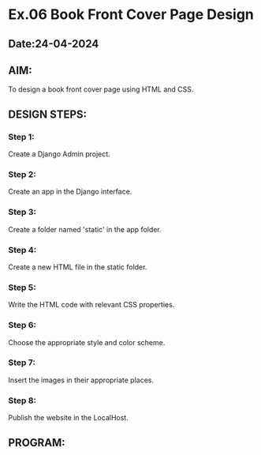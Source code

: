 # Ex.06 Book Front Cover Page Design
## Date:24-04-2024

## AIM:
To design a book front cover page using HTML and CSS.

## DESIGN STEPS:

### Step 1:
Create a Django Admin project.

### Step 2:
Create an app in the Django interface.

### Step 3:
Create a folder named 'static' in the app folder.

### Step 4:
Create a new HTML file in the static folder.

### Step 5:
Write the HTML code with relevant CSS properties.

### Step 6:
Choose the appropriate style and color scheme.

### Step 7:
Insert the images in their appropriate places.

### Step 8:
Publish the website in the LocalHost.

## PROGRAM:
<html>
<style>
    .bookpage{
        width: 400px;
        height: 600px;
        color:rgb(117, 117, 216);
        margin-left: auto;
        margin-right: auto;
        padding: 20px;
        font-family: 'Franklin Gothic Medium', 'Arial Narrow', Arial, sans-serif;background-size: cover;
    }
        
    
    .insight{
        color: rgb(101, 198, 198);
    
    }
    
    
    .hrstyle{
        width:100px;
    }
    .author{
    
        display: inline;
        position: relative;
        color: rgb(220, 166, 111);
        top:160px;
        
        font-family:Georgia;
        font-size: medium;
    }
    .booktitle{
        font-family: 'Courier New', Courier, monospace;
        font-size: larger;
        text-align: center;
        position: relative;
        top: 60px;
    
    }
    .id {
        width:400px;
        position: relative;
        top:175px;
        
    }
    .pub{
        font-size: medium;
        position: relative;
        top:135px;
        left:330px;
    }
    .ed{
        color: red;
        font-size: medium;
        font-family: Verdana;
        position:relative;
        top:80px;
    
    }
    .subtitle{
        font-family:Tahoma;
        font-size: large;
        position: relative;
        top:70px;
    }
    .mypic{
        position: relative;
        top: 210px;
        left: 300px;
        width: 100px;
        height: 150px;
        background-size: cover;
    }
    </style>
    <title>Book Cover Page</title>
    </head>
    <body>
    <div class="bookpage">
        <div class="insight">
            INSIGHT EXPERIENCE
        </div>
        <div class="hrstyle">
            <hr style="color: yellow;">
        </div>
        <div class="booktitle">
            <h1>THE COMPLETE ETHICAL HACKING BOOK</h1></div>
        <div class="subtitle">
            A Comprehensive Beginner's Guide to Learn and Master in Ethical Hacking
        </div>
        <div class="mypic">
            <img src="c:\Users\likit\OneDrive\Pictures\likitha resume photo 01.jpg" width="100" height="125" alt="">
        </div>
        <div class="id">
            <hr style="color: rgb(233, 194, 97);">
        </div>
        <div class="author">
           <p><b>ANDRA LIKITHA</b></p>
        </div>
        <div class="pub">
            SEC
        </div>
        <div class="ed">
            <b>Limited Edition</b>
        </div>
    </div>
    </body>

## OUTPUT:
![Screenshot 2024-05-11 190850](https://github.com/andralikitha/cover/assets/131592130/d3977c7e-1c7a-427f-8a02-d16e1a9abd39)


## RESULT:
The program for designing book front cover page using HTML and CSS is completed successfully.

